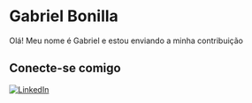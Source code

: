 # Gabriel Bonilla
Olá! Meu nome é Gabriel e estou enviando a minha contribuição
## Conecte-se comigo
[![LinkedIn](https://img.shields.io/badge/LinkedIn-000?style=for-the-badge&logo=linkedin&logoColor=0E76A8)](https://www.linkedin.com/in/gabriel-bonilla-352930214/)